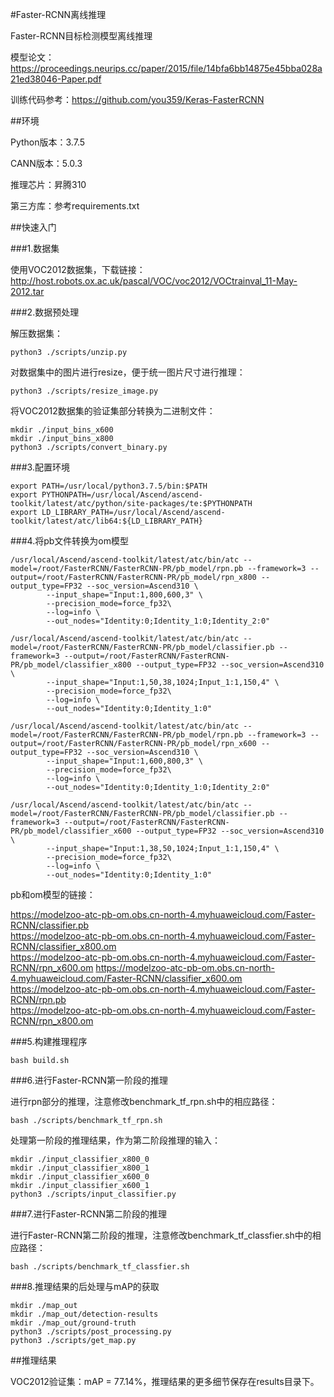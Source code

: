 #Faster-RCNN离线推理

Faster-RCNN目标检测模型离线推理

模型论文：https://proceedings.neurips.cc/paper/2015/file/14bfa6bb14875e45bba028a21ed38046-Paper.pdf

训练代码参考：https://github.com/you359/Keras-FasterRCNN

##环境

Python版本：3.7.5

CANN版本：5.0.3

推理芯片：昇腾310

第三方库：参考requirements.txt

##快速入门

###1.数据集

使用VOC2012数据集，下载链接：http://host.robots.ox.ac.uk/pascal/VOC/voc2012/VOCtrainval_11-May-2012.tar

###2.数据预处理

解压数据集：

```
python3 ./scripts/unzip.py
```

对数据集中的图片进行resize，便于统一图片尺寸进行推理：

```
python3 ./scripts/resize_image.py
```

将VOC2012数据集的验证集部分转换为二进制文件：

```
mkdir ./input_bins_x600
mkdir ./input_bins_x800
python3 ./scripts/convert_binary.py
```

###3.配置环境

```
export PATH=/usr/local/python3.7.5/bin:$PATH
export PYTHONPATH=/usr/local/Ascend/ascend-toolkit/latest/atc/python/site-packages/te:$PYTHONPATH
export LD_LIBRARY_PATH=/usr/local/Ascend/ascend-toolkit/latest/atc/lib64:${LD_LIBRARY_PATH}
```

###4.将pb文件转换为om模型

```
/usr/local/Ascend/ascend-toolkit/latest/atc/bin/atc --model=/root/FasterRCNN/FasterRCNN-PR/pb_model/rpn.pb --framework=3 --output=/root/FasterRCNN/FasterRCNN-PR/pb_model/rpn_x800 --output_type=FP32 --soc_version=Ascend310 \
        --input_shape="Input:1,800,600,3" \
        --precision_mode=force_fp32\
        --log=info \
        --out_nodes="Identity:0;Identity_1:0;Identity_2:0"
```

```
/usr/local/Ascend/ascend-toolkit/latest/atc/bin/atc --model=/root/FasterRCNN/FasterRCNN-PR/pb_model/classifier.pb --framework=3 --output=/root/FasterRCNN/FasterRCNN-PR/pb_model/classifier_x800 --output_type=FP32 --soc_version=Ascend310 \
        --input_shape="Input:1,50,38,1024;Input_1:1,150,4" \
        --precision_mode=force_fp32\
        --log=info \
        --out_nodes="Identity:0;Identity_1:0"
```

```
/usr/local/Ascend/ascend-toolkit/latest/atc/bin/atc --model=/root/FasterRCNN/FasterRCNN-PR/pb_model/rpn.pb --framework=3 --output=/root/FasterRCNN/FasterRCNN-PR/pb_model/rpn_x600 --output_type=FP32 --soc_version=Ascend310 \
        --input_shape="Input:1,600,800,3" \
        --precision_mode=force_fp32\
        --log=info \
        --out_nodes="Identity:0;Identity_1:0;Identity_2:0"
```

```
/usr/local/Ascend/ascend-toolkit/latest/atc/bin/atc --model=/root/FasterRCNN/FasterRCNN-PR/pb_model/classifier.pb --framework=3 --output=/root/FasterRCNN/FasterRCNN-PR/pb_model/classifier_x600 --output_type=FP32 --soc_version=Ascend310 \
        --input_shape="Input:1,38,50,1024;Input_1:1,150,4" \
        --precision_mode=force_fp32\
        --log=info \
        --out_nodes="Identity:0;Identity_1:0"
```

pb和om模型的链接：

https://modelzoo-atc-pb-om.obs.cn-north-4.myhuaweicloud.com/Faster-RCNN/classifier.pb       
https://modelzoo-atc-pb-om.obs.cn-north-4.myhuaweicloud.com/Faster-RCNN/classifier_x800.om  
https://modelzoo-atc-pb-om.obs.cn-north-4.myhuaweicloud.com/Faster-RCNN/rpn_x600.om
https://modelzoo-atc-pb-om.obs.cn-north-4.myhuaweicloud.com/Faster-RCNN/classifier_x600.om  
https://modelzoo-atc-pb-om.obs.cn-north-4.myhuaweicloud.com/Faster-RCNN/rpn.pb              
https://modelzoo-atc-pb-om.obs.cn-north-4.myhuaweicloud.com/Faster-RCNN/rpn_x800.om

###5.构建推理程序

```
bash build.sh
```

###6.进行Faster-RCNN第一阶段的推理

进行rpn部分的推理，注意修改benchmark_tf_rpn.sh中的相应路径：

```
bash ./scripts/benchmark_tf_rpn.sh
```

处理第一阶段的推理结果，作为第二阶段推理的输入：

```
mkdir ./input_classifier_x800_0
mkdir ./input_classifier_x800_1
mkdir ./input_classifier_x600_0
mkdir ./input_classifier_x600_1
python3 ./scripts/input_classifier.py
```

###7.进行Faster-RCNN第二阶段的推理

进行Faster-RCNN第二阶段的推理，注意修改benchmark_tf_classfier.sh中的相应路径：

```
bash ./scripts/benchmark_tf_classfier.sh
```

###8.推理结果的后处理与mAP的获取

```
mkdir ./map_out
mkdir ./map_out/detection-results
mkdir ./map_out/ground-truth
python3 ./scripts/post_processing.py
python3 ./scripts/get_map.py
```

##推理结果

VOC2012验证集：mAP = 77.14%，推理结果的更多细节保存在results目录下。

